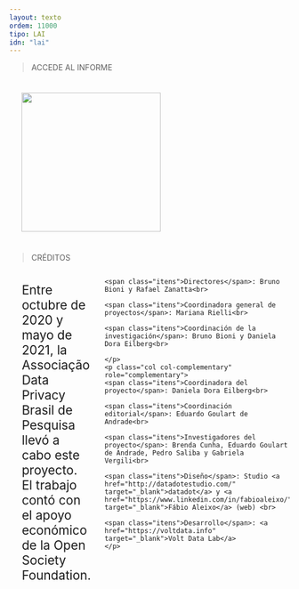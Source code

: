```yaml
---
layout: texto
ordem: 11000
tipo: LAI
idn: "lai"
---
```


> ACCEDE AL INFORME

<div id="creditos" class="container">
<div class="layout">
  <p class="col col-main">
<a href="https://drive.google.com/file/d/1-PmjyYubF65W_8LuOiYR2pwFQiRWEyZ3/view" target="blank"><img src="{{ site.baseurl }}/imagens/thumb_relatorio.png" width="250px"></a>
</p>
</div>
</div>

> CRÉDITOS

<div id="creditos" class="container">

  <div class="layout">
    <p class="col col-main">
    Entre octubre de 2020 y mayo de 2021, la Associação Data Privacy Brasil de Pesquisa llevó a cabo este proyecto. El trabajo contó con el apoyo económico de la Open Society Foundation.<br>

    <span class="itens">Directores</span>: Bruno Bioni y Rafael Zanatta<br>

    <span class="itens">Coordinadora general de proyectos</span>: Mariana Rielli<br>

    <span class="itens">Coordinación de la investigación</span>: Bruno Bioni y Daniela Dora Eilberg<br>

    </p>
    <p class="col col-complementary" role="complementary">
    <span class="itens">Coordinadora del proyecto</span>: Daniela Dora Eilberg<br>

    <span class="itens">Coordinación editorial</span>: Eduardo Goulart de Andrade<br>

    <span class="itens">Investigadores del proyecto</span>: Brenda Cunha, Eduardo Goulart de Andrade, Pedro Saliba y Gabriela Vergili<br>

    <span class="itens">Diseño</span>: Studio <a href="http://datadotestudio.com/" target="_blank">datadot</a> y <a href="https://www.linkedin.com/in/fabioaleixo/" target="_blank">Fábio Aleixo</a> (web) <br>

    <span class="itens">Desarrollo</span>: <a href="https://voltdata.info" target="_blank">Volt Data Lab</a>
    </p>  
  </div>   

</div>



<style>
/* Layout: */

.col-main {
  flex: 1;  
  font-size: 1.6em
}  

.col-complementary {
  flex: 1;  
  font-size: 1.6em
}

/* Responsive: */

@media only screen and (min-width: 640px) {
  .layout {
    display: flex;
  }
}

/* etc */

span{
  color: #e2de3f
}

.container {
  max-width: 110em;
  margin-right: auto;
  margin-left: auto;
}

.col {
  padding: 1em;
  margin: 0 2px 2px 0;
}

</style>
